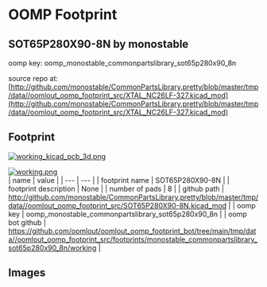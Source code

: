 # OOMP Footprint  
## SOT65P280X90-8N  by monostable  
  
oomp key: oomp_monostable_commonpartslibrary_sot65p280x90_8n  
  
source repo at: [http://github.com/monostable/CommonPartsLibrary.pretty/blob/master/tmp/data//oomlout_oomp_footprint_src/XTAL_NC26LF-327.kicad_mod](http://github.com/monostable/CommonPartsLibrary.pretty/blob/master/tmp/data//oomlout_oomp_footprint_src/XTAL_NC26LF-327.kicad_mod)  
## Footprint  
  
[![working_kicad_pcb_3d.png](working_kicad_pcb_3d_600.png)](working_kicad_pcb_3d.png)  
  
[![working.png](working_600.png)](working.png)  
| name | value | 
| --- | --- | 
| footprint name | SOT65P280X90-8N | 
| footprint description | None | 
| number of pads | 8 | 
| github path | http://github.com/monostable/CommonPartsLibrary.pretty/blob/master/tmp/data//oomlout_oomp_footprint_src/SOT65P280X90-8N.kicad_mod | 
| oomp key | oomp_monostable_commonpartslibrary_sot65p280x90_8n | 
| oomp bot github | https://github.com/oomlout/oomlout_oomp_footprint_bot/tree/main/tmp/data//oomlout_oomp_footprint_src/footprints/monostable_commonpartslibrary_sot65p280x90_8n/working | 
## Images  

